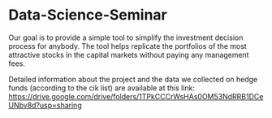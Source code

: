 # Data-Science-Seminar
Our goal is to provide a simple tool to simplify the investment decision process for anybody.  The tool helps replicate the portfolios of the most attractive stocks in the capital markets without paying any management fees.

Detailed information about the project and the data we collected on hedge funds (according to the cik list) are available at this link: https://drive.google.com/drive/folders/1TPkCCCrWsHAs0OM53NdRRB1DCeUNbv8d?usp=sharing
